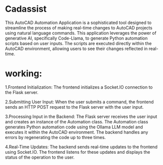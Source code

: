 # Cadassist
This AutoCAD Automation Application is a sophisticated tool designed to streamline the process of making real-time changes to AutoCAD projects using natural language commands. This application leverages the power of generative AI, specifically Code-Llama, to generate Python automation scripts based on user inputs. The scripts are executed directly within the AutoCAD environment, allowing users to see their changes reflected in real-time.
# working:
1.Frontend Initialization:
The frontend initializes a Socket.IO connection to the Flask server.

2.Submitting User Input:
When the user submits a command, the frontend sends an HTTP POST request to the Flask server with the user input.

3.Processing Input in the Backend:
The Flask server receives the user input and creates an instance of the Automation class.
The Automation class generates Python automation code using the Ollama LLM model and executes it within the AutoCAD environment.
The backend handles any errors by regenerating the code up to three times.

4.Real-Time Updates:
The backend sends real-time updates to the frontend using Socket.IO.
The frontend listens for these updates and displays the status of the operation to the user.
